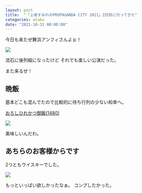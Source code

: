 ```yaml
---
layout: post
title:  "「上坂すみれのPROPAGANDA CITY 2021」2日目に行ってきた"
categories: otaku
date: "2021-10-31 00:00:00"
---
```


今日も来たぜ舞浜アンフィさんよぉ！


<div class="trim">
  <div class="trim__item">
    <a href="{{ site.url }}/assets/images/2021-10-31-report/12-55-31.png">
      <img class="one" src="{{ site.url }}/assets/thumbnail/2021-10-31-report/12-55-31.png">
    </a>
  </div>
</div>


流石に後列組になったけど
それでも楽しい公演だった。

また来るぜ！

## 晩飯

基本どこも混んでたので比較的に待ち行列の少ない和幸へ。

<u>おろしひれかつ御飯(1480)</u>

<div class="trim">
  <div class="trim__item">
    <a href="{{ site.url }}/assets/images/2021-10-31-report/12-53-41.png">
      <img class="one" src="{{ site.url }}/assets/thumbnail/2021-10-31-report/12-53-41.png">
    </a>
  </div>
</div>


美味しいんだわ。

## あちらのお客様からです

2つともウイスキーでした。


<div class="trim">
  <div class="trim__item">
    <a href="{{ site.url }}/assets/images/2021-10-31-report/12-56-27.png">
      <img class="one" src="{{ site.url }}/assets/thumbnail/2021-10-31-report/12-56-27.png">
    </a>
  </div>
</div>


もっといっぱい欲しかったなぁ。
コンプしたかった。
